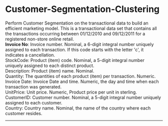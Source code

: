 # Customer-Segmentation-Clustering
Perform Customer Segmentation on the transactional data to build an efficient marketing model. This is a transactional data set that contains all the transactions occurring between 01/12/2010 and 09/12/2011 for a registered non-store online retail.</br>
<b>Invoice No</b>: Invoice number. Nominal, a 6-digit integral number uniquely assigned to each transaction. If this code starts with the letter 'c', it indicates a cancellation.</br>
StockCode: Product (item) code. Nominal, a 5-digit integral number uniquely assigned to each distinct product.</br>
Description: Product (item) name. Nominal.</br>
Quantity: The quantities of each product (item) per transaction. Numeric.</br>
Invoice Date: Invoice Date and time. Numeric, the day and time when each transaction was generated.</br>
UnitPrice: Unit price. Numeric, Product price per unit in sterling.</br>
CustomerID: Customer number. Nominal, a 5-digit integral number uniquely assigned to each customer.</br>
Country: Country name. Nominal, the name of the country where each customer resides.</br>
___________________________________________________________________________
